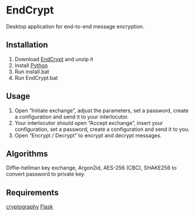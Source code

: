 # EndCrypt

Desktop application for end-to-end message encryption.

## Installation

1. Download [EndCrypt](https://github.com/ilyakotsar/endcrypt/archive/refs/heads/main.zip) and unzip it
2. Install [Python](https://www.python.org/)
3. Run install.bat
4. Run EndCrypt.bat

## Usage

1. Open “Initiate exchange”, adjust the parameters, set a password, create a configuration and send it to your interlocutor.
2. Your interlocutor should open “Accept exchange”, insert your configuration, set a password, create a configuration and send it to you.
3. Open “Encrypt / Decrypt” to encrypt and decrypt messages.

## Algorithms

Diffie-hellman key exchange, Argon2id, AES-256 (CBC), SHAKE256 to convert password to private key.

## Requirements

[cryptography](https://github.com/pyca/cryptography)
[Flask](https://github.com/pallets/flask)
